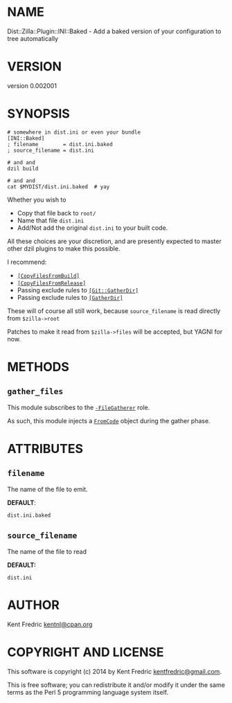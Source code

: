 # NAME

Dist::Zilla::Plugin::INI::Baked - Add a baked version of your configuration to tree automatically

# VERSION

version 0.002001

# SYNOPSIS

    # somewhere in dist.ini or even your bundle
    [INI::Baked]
    ; filename        = dist.ini.baked
    ; source_filename = dist.ini

    # and and
    dzil build

    # and and
    cat $MYDIST/dist.ini.baked  # yay

Whether you wish to

- Copy that file back to `root/`
- Name that file `dist.ini`
- Add/Not add the original `dist.ini` to your built code.

All these choices are your discretion, and are presently expected to master other dzil plugins to make this possible.

I recommend:

- [`[CopyFilesFromBuild]`](https://metacpan.org/pod/Dist::Zilla::Plugin::CopyFilesFromBuild)
- [`[CopyFilesFromRelease]`](https://metacpan.org/pod/Dist::Zilla::Plugin::CopyFilesFromRelease)
- Passing exclude rules to [`[Git::GatherDir]`](https://metacpan.org/pod/Dist::Zilla::Plugin::Git::GatherDir)
- Passing exclude rules to [`[GatherDir]`](https://metacpan.org/pod/Dist::Zilla::Plugin::GatherDir)

These will of course all still work, because `source_filename` is read directly from `$zilla->root`

Patches to make it read from `$zilla->files` will be accepted, but YAGNI for now.

# METHODS

## `gather_files`

This module subscribes to the [`-FileGatherer`](https://metacpan.org/pod/Dist::Zilla::Role::FileGatherer) role.

As such, this module injects a [`FromCode`](https://metacpan.org/pod/Dist::Zilla::File::FromCode) object during the gather phase.

# ATTRIBUTES

## `filename`

The name of the file to emit.

**DEFAULT**:

    dist.ini.baked

## `source_filename`

The name of the file to read

**DEFAULT:**

    dist.ini

# AUTHOR

Kent Fredric <kentnl@cpan.org>

# COPYRIGHT AND LICENSE

This software is copyright (c) 2014 by Kent Fredric <kentfredric@gmail.com>.

This is free software; you can redistribute it and/or modify it under
the same terms as the Perl 5 programming language system itself.
